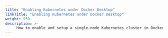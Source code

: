 ```yaml
---
title: "Enabling Kubernetes under Docker Desktop"
linkTitle: "Enabling Kubernetes under Docker Desktop"
weight: 950
description: >-
     How to enable and setup a single-node Kubernetes cluster in Docker Desktop
---
```

